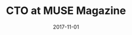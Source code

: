 ---
title: CTO at MUSE Magazine
eventType: ec
date: 2017-11-01
thumbnail: muse
blurb: I created a WordPress-based platform for publishing student-submitted articles, that reflects the design language of the physical MUSE magazine
tags: [wordpress]
---